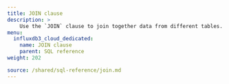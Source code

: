 ```yaml
---
title: JOIN clause
description: > 
    Use the `JOIN` clause to join together data from different tables.
menu:
  influxdb3_cloud_dedicated:
    name: JOIN clause
    parent: SQL reference
weight: 202

source: /shared/sql-reference/join.md
---
```


<!-- 
The content of this page is at /content/shared/sql-reference/join.md
-->
